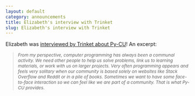```yaml
---
layout: default
category: announcements
title: Elizabeth's interview with Trinket
slug: Elizabeth's interview with Trinket
---
```


Elizabeth was <a
href="http://blog.trinket.io/wickes-python-user-group/">interviewed by Trinket
about Py-CU</a>! An excerpt:

<blockquote style="font-style: italic; font-size: 0.85em">
From my perspective, computer programming has always been a communal activity. We need other people to help us solve problems, link us to learning materials, or work with us on larger projects. Very often programming appears and feels very solitary when our community is based solely on websites like Stack Overflow and Reddit or in a pile of books. Sometimes we want to have some face-to-face interaction so we can feel like we are part of a community. That is what Py-CU provides.
</blockquote>
